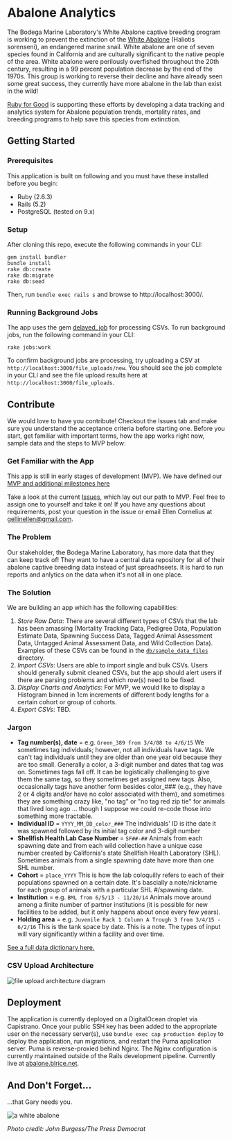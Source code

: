 # Abalone Analytics
The Bodega Marine Laboratory's White Abalone captive breeding program is working to prevent the extinction of the [White Abalone](https://www.biographic.com/posts/sto/fighting-for-a-foothold) (Haliotis sorenseni), an endangered marine snail. White abalone are one of seven species found in California and are culturally significant to the native people of the area. White abalone were perilously overfished throughout the 20th century, resulting in a 99 percent population decrease by the end of the 1970s. This group is working to reverse their decline and have already seen some great success, they currently have more abalone in the lab than exist in the wild!

[Ruby for Good](https://rubyforgood.org/) is supporting these efforts by developing a data tracking and analytics system for Abalone population trends, mortality rates, and breeding programs to help save this species from extinction.

## Getting Started

### Prerequisites
This application is built on following and you must have these installed before you begin:
* Ruby (2.6.3)
* Rails (5.2)
* PostgreSQL (tested on 9.x)

### Setup
After cloning this repo, execute the following commands in your CLI:
```
gem install bundler
bundle install
rake db:create
rake db:migrate
rake db:seed
```

Then, run `bundle exec rails s` and browse to http://localhost:3000/.

### Running Background Jobs

The app uses the gem [delayed_job](https://github.com/collectiveidea/delayed_job) for processing CSVs. To run background jobs, run the following command in your CLI:
```
rake jobs:work
```

To confirm background jobs are processing, try uploading a CSV at `http://localhost:3000/file_uploads/new`. You should see the job complete in your CLI and see the file upload results here at `http://localhost:3000/file_uploads`.

## Contribute
We would love to have you contribute! Checkout the Issues tab and make sure you understand the acceptance criteria before starting one. Before you start, get familiar with important terms, how the app works right now, sample data and the steps to MVP below:

### Get Familiar with the App

This app is still in early stages of development (MVP). We have defined our [MVP and additional milestones here](https://github.com/rubyforgood/abalone/milestones)

Take a look at the current [Issues](https://github.com/rubyforgood/abalone/issues), which lay out our path to MVP. Feel free to assign one to yourself and take it on! If you have any questions about requirements, post your question in the issue or email Ellen Cornelius at gellinellen@gmail.com.

### The Problem
Our stakeholder, the Bodega Marine Laboratory, has more data that they can keep track of! They want to have a central data repository for all of their abalone captive breeding data instead of just spreadhseets. It is hard to run reports and anlytics on the data when it's not all in one place.

### The Solution
We are building an app which has the following capabilities:
1. _Store Raw Data_: There are several different types of CSVs that the lab has been amassing (Mortality Tracking Data, Pedigree Data, Population Estimate Data, Spawning Success Data, Tagged Animal Assessment Data, Untagged Animal Assessment Data, and Wild Collection Data). Examples of these CSVs can be found in the [`db/sample_data_files`](https://github.com/rubyforgood/abalone/tree/master/db/sample_data_files) directory.
2. _Import CSVs_: Users are able to import single and bulk CSVs. Users should generally submit cleaned CSVs, but the app should alert users if there are parsing problems and which row(s) need to be fixed. 
3. _Display Charts and Analytics_: For MVP, we would like to display a Histogram binned in 1cm increments of different body lengths for a certain cohort or group of cohorts.
4. _Export CSVs_: TBD.

### Jargon
* **Tag number(s), date** = e.g. `Green_389 from 3/4/08 to 4/6/15` We sometimes tag individuals; however, not all individuals have tags. We can't tag individuals until they are older than one year old because they are too small. Generally a color, a 3-digit number and dates that tag was on. Sometimes tags fall off. It can be logistically challenging to give them the same tag, so they sometimes get assigned new tags. Also, occasionally tags have another form besides color_### (e.g., they have 2 or 4 digits and/or have no color associated with them), and sometimes they are something crazy like, "no tag" or "no tag red zip tie" for animals that lived long ago ... though I suppose we could re-code those into something more tractable. 
* **Individual ID** = `YYYY_MM_DD_color_###` The individuals' ID is ithe date it was spawned followed by its initial tag color and 3-digit number
* **Shellfish Health Lab Case Number** = `SF##-##` Animals from each spawning date and from each wild collection have a unique case number created by California's state Shellfish Health Laboratory (SHL). Sometimes animals from a single spawning date have more than one SHL number.
* **Cohort** = `place_YYYY` This is how the lab coloquilly refers to each of their populations spawned on a certain date. It's bascially a note/nickname for each group of animals with a particular SHL #/spawning date.
* **Institution** = e.g. `BML from 6/5/13 - 11/20/14` Animals move around among a finite number of partner institutions (it is possible for new facilities to be added, but it only happens about once every few years).
* **Holding area** = e.g. `Juvenile Rack 1 Column A Trough 3 from 3/4/15 - 6/2/16` This is the tank space by date. This is a note. The types of input will vary significantly within a facility and over time.

[See a full data dictionary here.](https://github.com/rubyforgood/abalone/wiki/Abalone-Data-Dictionary)


### CSV Upload Architecture

![file upload architecture diagram](https://github.com/rubyforgood/abalone/blob/master/app/assets/images/abalone_upload_job.jpeg)

## Deployment
The application is currently deployed on a DigitalOcean droplet via Capistrano. Once your public SSH key has been added to the appropriate user on the necessary server(s), use `bundle exec cap production deploy` to deploy the application, run migrations, and restart the Puma application server. Puma is reverse-proxied behind Nginx. The Nginx configuration is currently maintained outside of the Rails development pipeline. Currently live at [abalone.blrice.net](http://abalone.blrice.net/).

## And Don't Forget...

...that Gary needs you.

![a white abalone](https://github.com/rubyforgood/abalone/blob/master/app/assets/images/Burgess%20white%20ab%201.png)

_Photo credit: John Burgess/The Press Democrat_

